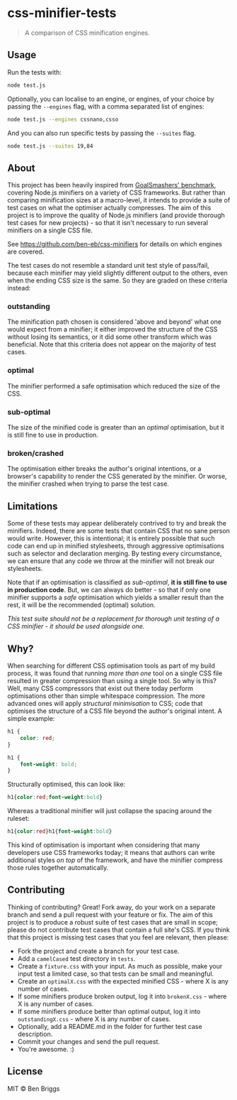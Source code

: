 # css-minifier-tests

> A comparison of CSS minification engines.

## Usage

Run the tests with:

```sh
node test.js
```

Optionally, you can localise to an engine, or engines, of your choice by passing
the `--engines` flag, with a comma separated list of engines:

```sh
node test.js --engines cssnano,csso
```

And you can also run specific tests by passing the `--suites` flag.

```sh
node test.js --suites 19,84
```

## About

This project has been heavily inspired from [GoalSmashers' benchmark][1],
covering Node.js minifiers on a variety of CSS frameworks. But rather than
comparing minification sizes at a macro-level, it intends to provide a suite of
test cases on what the optimiser actually compresses. The aim of this project is
to improve the quality of Node.js minifiers (and provide thorough test cases for
new projects) - so that it isn't necessary to run several minifiers on a single
CSS file.

See https://github.com/ben-eb/css-minifiers for details on which engines are
covered.

The test cases do not resemble a standard unit test style of pass/fail, because
each minifier may yield slightly different output to the others, even when the
ending CSS size is the same. So they are graded on these criteria instead:

### outstanding

The minification path chosen is considered 'above and beyond' what one would
expect from a minifier; it either improved the structure of the CSS without
losing its semantics, or it did some other transform which was beneficial. Note
that this criteria does not appear on the majority of test cases.

### optimal

The minifier performed a safe optimisation which reduced the size of the CSS.

### sub-optimal

The size of the minified code is greater than an *optimal* optimisation, but it
is still fine to use in production.

### broken/crashed

The optimisation either breaks the author's original intentions, or a browser's
capability to render the CSS generated by the minifier. Or worse, the minifier
crashed when trying to parse the test case.

## Limitations

Some of these tests may appear deliberately contrived to try and break the
minifiers. Indeed, there are some tests that contain CSS that no sane person
would write. However, this is intentional; it is entirely possible that such
code can end up in minified stylesheets, through aggressive optimisations such
as selector and declaration merging. By testing every circumstance, we can
ensure that any code we throw at the minifier will not break our stylesheets.

Note that if an optimisation is classified as *sub-optimal*, **it is still fine
to use in production code**. But, we can always do better - so that if only one
minifier supports a *safe* optimisation which yields a smaller result than the
rest, it will be the recommended (optimal) solution.

*This test suite should not be a replacement for thorough unit testing of a CSS
minifier - it should be used alongside one.*

## Why?

When searching for different CSS optimisation tools as part of my build process,
it was found that running *more than one* tool on a single CSS file resulted in
greater compression than using a single tool. So why is this? Well, many CSS
compressors that exist out there today perform optimisations other than simple
whitespace compression. The more advanced ones will apply *structural
minimisation* to CSS; code that optimises the structure of a CSS file beyond the
author's original intent. A simple example:

```css
h1 {
    color: red;
}

h1 {
    font-weight: bold;
}
```

Structurally optimised, this can look like:

```css
h1{color:red;font-weight:bold}
```

Whereas a traditional minifier will just collapse the spacing around the
ruleset:

```css
h1{color:red}h1{font-weight:bold}
```

This kind of optimisation is important when considering that many developers use
CSS frameworks today; it means that authors can write additional styles *on top*
of the framework, and have the minifier compress those rules together
automatically.

## Contributing

Thinking of contributing? Great! Fork away, do your work on a separate branch
and send a pull request with your feature or fix. The aim of this project is to
produce a robust suite of test cases that are small in scope; please do not
contribute test cases that contain a full site's CSS. If you think that this
project is missing test cases that you feel are relevant, then please:

* Fork the project and create a branch for your test case.
* Add a `camelCased` test directory in `tests`.
* Create a `fixture.css` with your input. As much as possible, make your input
test a limited case, so that tests can be small and meaningful.
* Create an `optimalX.css` with the expected minified CSS - where X is any
number of cases.
* If some minifiers produce broken output, log it into `brokenX.css` - where X
is any number of cases.
* If some minifiers produce better than optimal output, log it into
`outstandingX.css` - where X is any number of cases.
* Optionally, add a README.md in the folder for further test case description.
* Commit your changes and send the pull request.
* You're awesome. :)

## License

MIT © Ben Briggs

[1]: https://github.com/GoalSmashers/css-minification-benchmark
